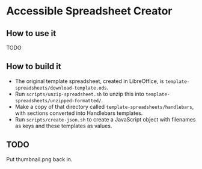 # Accessible Spreadsheet Creator

## How to use it

TODO

## How to build it

- The original template spreadsheet, created in LibreOffice, is `template-spreadsheets/download-template.ods`.
- Run `scripts/unzip-spreadsheet.sh` to unzip this into `template-spreadsheets/unzipped-formatted/`.
- Make a copy of that directory called `template-spreadsheets/handlebars`, with sections converted into Handlebars templates.
- Run `scripts/create-json.sh` to create a JavaScript object with filenames as keys and these templates as values.

## TODO

Put thumbnail.png back in.
